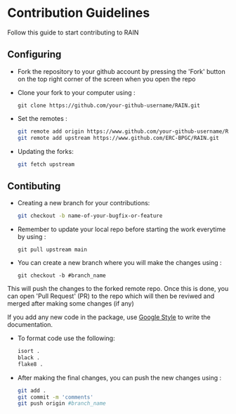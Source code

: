 # Contribution Guidelines

Follow this guide to start contributing to RAIN

## Configuring

* Fork the repository to your github account by pressing the 'Fork' button on the top right corner of the screen when you open the repo

* Clone your fork to your computer using :
	
	```
	git clone https://github.com/your-github-username/RAIN.git
	```

* Set the remotes :

	```bash
	git remote add origin https://www.github.com/your-github-username/RAIN.git
	git remote add upstream https://www.github.com/ERC-BPGC/RAIN.git
	```

* Updating the forks:
	```bash
	git fetch upstream
	```

<!-- * Installing dependencies:
	```bash
	python2 -m pip install -r requirements.txt
	python3 -m pip install -r requirements.txt
	python3 -m pip install black 
	``` -->

## Contibuting
* Creating a new branch for your contributions:
	```bash
	git checkout -b name-of-your-bugfix-or-feature
	```

* Remember to update your local repo before starting the work everytime by using :
	
	```
	git pull upstream main
	```

* You can create a new branch where you will make the changes using :
	```
	git checkout -b #branch_name
	```


This will push the changes to the forked remote repo. Once this is done, you can open 'Pull Request' (PR) to the repo which will then be reviwed and merged after making some changes (if any)


If you add any new code in the package, use [Google Style](https://sphinxcontrib-napoleon.readthedocs.io/en/latest/example_google.html) to write the documentation.


* To format code use the following:
	```bash
	isort .
	black .
	flake8 .
	```

* After making the final changes, you can push the new changes using :
	```bash
	git add .
	git commit -m 'comments'
	git push origin #branch_name
	```